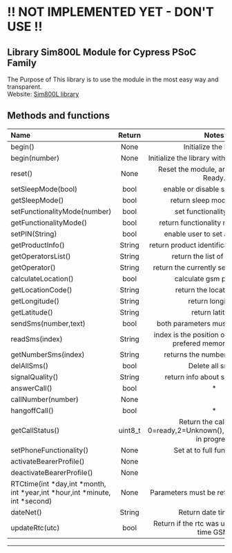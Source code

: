 # !! NOT IMPLEMENTED YET - DON'T USE !!

## Library Sim800L Module for Cypress PSoC Family
The Purpose of This library is to use the module in the most easy way and transparent.  
Website: [Sim800L library](https://github.com/VittorioEsposito/Sim800L-revised)



## Methods and functions

Name|Return|Notes
:-------|:-------:|:-----------------------------------------------:|
begin()|None|Initialize the library
begin(number)|None|Initialize the library with user's baud rate
reset()|None|Reset the module, and wait to Sms Ready.
setSleepMode(bool)|bool|enable or disable sleep mode *
getSleepMode()|bool|return sleep mode status *
setFunctionalityMode(number)|bool|set functionality mode *
getFunctionalityMode()|bool|return functionality mode status *
setPIN(String)|bool|enable user to set a pin code *
getProductInfo()|String|return product identification information
getOperatorsList()|String|return the list of operators
getOperator()|String|return the currently selected operator
calculateLocation()|bool|calculate gsm position *
getLocationCode()|String|return the location code
getLongitude()|String|return longitude
getLatitude()|String|return latitude
sendSms(number,text)|bool|both parameters must be Strings. *
readSms(index)|String|index is the position of the sms in the prefered memory storage
getNumberSms(index)|String|returns the number of the sms.
delAllSms()|bool|Delete all sms *
signalQuality()|String|return info about signal quality
answerCall()|bool| *
callNumber(number)|None|
hangoffCall()|bool| *
getCallStatus()|uint8_t|Return the call status, 0=ready,2=Unknown(),3=Ringing,4=Call in progress
setPhoneFunctionality()|None|Set at to full functionality 
activateBearerProfile()|None|
deactivateBearerProfile()|None|
RTCtime(int *day,int *month, int *year,int *hour,int *minute, int *second)|None| Parameters must be reference ex: &day
dateNet()|String|Return date time GSM
updateRtc(utc)|bool|Return if the rtc was update with date time GSM. 
____________________________________________________________________________________
